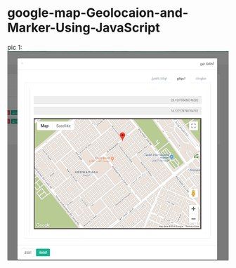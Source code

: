 # google-map-Geolocaion-and-Marker-Using-JavaScript

pic 1:
![alt text](https://github.com/ahmad5521/google-map-Geolocaion-and-Marker-Using-JavaScript/blob/master/printScreen.png)
